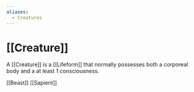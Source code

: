 ```yaml
---
aliases:
  - Creatures
---
```

# [[Creature]]

A [[Creature]] is a [[Lifeform]] that normally possesses both a corporeal body and a at least 1 consciousness.

[[Beast]]
[[Sapient]]
